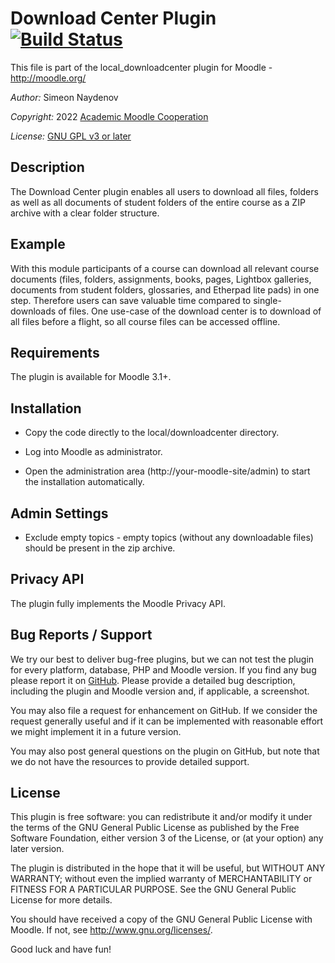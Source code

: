 Download Center Plugin [![Build Status](https://travis-ci.org/academic-moodle-cooperation/moodle-local_downloadcenter.svg?branch=master)](https://travis-ci.org/academic-moodle-cooperation/moodle-local_downloadcenter)
======================

This file is part of the local_downloadcenter plugin for Moodle - <http://moodle.org/>

*Author:*    Simeon Naydenov

*Copyright:* 2022 [Academic Moodle Cooperation](http://www.academic-moodle-cooperation.org)

*License:*   [GNU GPL v3 or later](http://www.gnu.org/copyleft/gpl.html)


Description
-----------

The Download Center plugin enables all users to download all files, folders as well as all documents
of student folders of the entire course as a ZIP archive with a clear folder structure.


Example
-------

With this module participants of a course can download all relevant course documents (files, folders, assignments,
books, pages, Lightbox galleries, documents from student folders, glossaries, and Etherpad lite pads) in one step. Therefore users can save valuable time
compared to single-downloads of files. One use-case of the download center is to download of all files
before a flight, so all course files can be accessed offline.


Requirements
------------

The plugin is available for Moodle 3.1+. 


Installation
------------

* Copy the code directly to the local/downloadcenter directory.

* Log into Moodle as administrator.

* Open the administration area (http://your-moodle-site/admin) to start the installation
  automatically.


Admin Settings
--------------
* Exclude empty topics - empty topics (without any downloadable files) should be present in the zip archive. 

Privacy API
-----------

The plugin fully implements the Moodle Privacy API.

Bug Reports / Support
---------------------

We try our best to deliver bug-free plugins, but we can not test the plugin for every platform,
database, PHP and Moodle version. If you find any bug please report it on
[GitHub](https://github.com/academic-moodle-cooperation/moodle-local_downloadcenter/issues). Please
provide a detailed bug description, including the plugin and Moodle version and, if applicable, a
screenshot.

You may also file a request for enhancement on GitHub. If we consider the request generally useful
and if it can be implemented with reasonable effort we might implement it in a future version.

You may also post general questions on the plugin on GitHub, but note that we do not have the
resources to provide detailed support.


License
-------

This plugin is free software: you can redistribute it and/or modify it under the terms of the GNU
General Public License as published by the Free Software Foundation, either version 3 of the
License, or (at your option) any later version.

The plugin is distributed in the hope that it will be useful, but WITHOUT ANY WARRANTY; without
even the implied warranty of MERCHANTABILITY or FITNESS FOR A PARTICULAR PURPOSE. See the GNU
General Public License for more details.

You should have received a copy of the GNU General Public License with Moodle. If not, see
<http://www.gnu.org/licenses/>.


Good luck and have fun!
